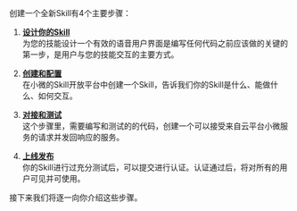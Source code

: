 创建一个全新Skill有4个主要步骤：

1. **[设计你的Skill]()**
<br>为您的技能设计一个有效的语音用户界面是编写任何代码之前应该做的关键的第一步，是用户与您的技能交互的主要方式。

2. **[创建和配置]()**
<br>在小微的Skill开放平台中创建一个Skill，告诉我们你的Skill是什么、能做什么、如何交互。

3. **[对接和测试]()**
<br>这个步骤里，需要编写和测试的的代码，创建一个可以接受来自云平台小微服务的请求并发回响应的服务。

4. **[上线发布]()** 
<br>你的Skill进行过充分测试后，可以提交进行认证。认证通过后，将对所有的用户可见并可使用。

接下来我们将逐一向你介绍这些步骤。
